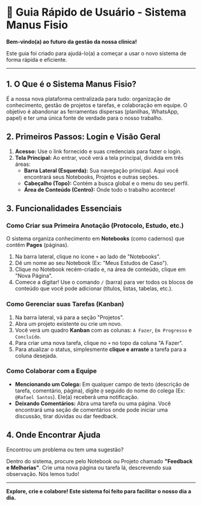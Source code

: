 # 📖 Guia Rápido de Usuário - Sistema Manus Fisio

**Bem-vindo(a) ao futuro da gestão da nossa clínica!**

Este guia foi criado para ajudá-lo(a) a começar a usar o novo sistema de forma rápida e eficiente. 

---

## 1. O Que é o Sistema Manus Fisio?

É a nossa nova plataforma centralizada para tudo: organização de conhecimento, gestão de projetos e tarefas, e colaboração em equipe. O objetivo é abandonar as ferramentas dispersas (planilhas, WhatsApp, papel) e ter uma única fonte de verdade para o nosso trabalho.

## 2. Primeiros Passos: Login e Visão Geral

1.  **Acesso:** Use o link fornecido e suas credenciais para fazer o login.
2.  **Tela Principal:** Ao entrar, você verá a tela principal, dividida em três áreas:
    *   **Barra Lateral (Esquerda):** Sua navegação principal. Aqui você encontrará seus Notebooks, Projetos e outras seções.
    *   **Cabeçalho (Topo):** Contém a busca global e o menu do seu perfil.
    *   **Área de Conteúdo (Centro):** Onde todo o trabalho acontece!

## 3. Funcionalidades Essenciais

### Como Criar sua Primeira Anotação (Protocolo, Estudo, etc.)

O sistema organiza conhecimento em **Notebooks** (como cadernos) que contêm **Pages** (páginas).

1.  Na barra lateral, clique no ícone `+` ao lado de "Notebooks".
2.  Dê um nome ao seu Notebook (Ex: "Meus Estudos de Caso").
3.  Clique no Notebook recém-criado e, na área de conteúdo, clique em "Nova Página".
4.  Comece a digitar! Use o comando `/` (barra) para ver todos os blocos de conteúdo que você pode adicionar (títulos, listas, tabelas, etc.).

### Como Gerenciar suas Tarefas (Kanban)

1.  Na barra lateral, vá para a seção "Projetos".
2.  Abra um projeto existente ou crie um novo.
3.  Você verá um quadro **Kanban** com as colunas: `A Fazer`, `Em Progresso` e `Concluído`.
4.  Para criar uma nova tarefa, clique no `+` no topo da coluna "A Fazer".
5.  Para atualizar o status, simplesmente **clique e arraste** a tarefa para a coluna desejada.

### Como Colaborar com a Equipe

- **Mencionando um Colega:** Em qualquer campo de texto (descrição de tarefa, comentário, página), digite `@` seguido do nome do colega (Ex: `@Rafael Santos`). Ele(a) receberá uma notificação.
- **Deixando Comentários:** Abra uma tarefa ou uma página. Você encontrará uma seção de comentários onde pode iniciar uma discussão, tirar dúvidas ou dar feedback.

## 4. Onde Encontrar Ajuda

Encontrou um problema ou tem uma sugestão?

Dentro do sistema, procure pelo Notebook ou Projeto chamado **"Feedback e Melhorias"**. Crie uma nova página ou tarefa lá, descrevendo sua observação. Nós lemos tudo!

---

**Explore, crie e colabore! Este sistema foi feito para facilitar o nosso dia a dia.**

